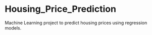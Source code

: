 # Housing_Price_Prediction
Machine Learning project to predict housing prices using regression models.
